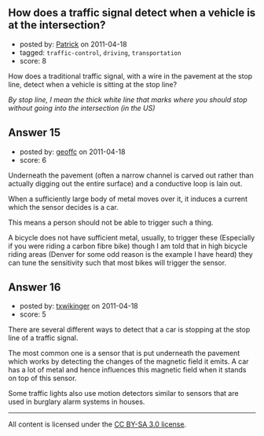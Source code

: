## How does a traffic signal detect when a vehicle is at the intersection?

- posted by: [Patrick](https://stackexchange.com/users/-1/7-patrick) on 2011-04-18
- tagged: `traffic-control`, `driving`, `transportation`
- score: 8

How does a traditional traffic signal, with a wire in the pavement at the stop line, detect when a vehicle is sitting at the stop line?

*By stop line, I mean the thick white line that marks where you should stop without going into the intersection (in the US)*


## Answer 15

- posted by: [geoffc](https://stackexchange.com/users/-1/34-geoffc) on 2011-04-18
- score: 6

Underneath the pavement (often a narrow channel is carved out rather than actually digging out the entire surface) and a conductive loop is lain out.  

When a sufficiently large body of metal moves over it, it induces a current which the sensor decides is a car. 

This means a person should not be able to trigger such a thing.

A bicycle does not have sufficient metal, usually, to trigger these (Especially if you were riding a carbon fibre bike) though I am told that in high bicycle riding areas (Denver for some odd reason is the example I have heard) they can tune the sensitivity such that most bikes will trigger the sensor.


## Answer 16

- posted by: [txwikinger](https://stackexchange.com/users/-1/40-txwikinger) on 2011-04-18
- score: 5

There are several different ways to detect that a car is stopping at the stop line of a traffic signal.

The most common one is a sensor that is put underneath the pavement which works by detecting the changes of the magnetic field it emits. A car has a lot of metal and hence influences this magnetic field when it stands on top of this sensor.

Some traffic lights also use motion detectors similar to sensors that are used in burglary alarm systems in houses.



---

All content is licensed under the [CC BY-SA 3.0 license](https://creativecommons.org/licenses/by-sa/3.0/).
